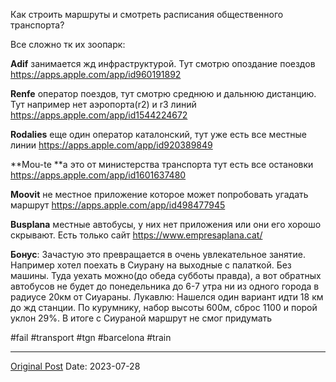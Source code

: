 Как строить маршруты и смотреть расписания общественного транспорта?

Все сложно тк их зоопарк: 

**Adif** занимается жд инфраструктурой. Тут смотрю опоздание поездов https://apps.apple.com/app/id960191892

**Renfe** оператор поездов, тут смотрю среднюю и дальнюю дистанцию. Тут например нет аэропорта(r2) и r3 линий https://apps.apple.com/app/id1544224672

**Rodalies** еще один оператор каталонский, тут уже есть все местные линии https://apps.apple.com/app/id920389849

**Mou-te **а это от министерства транспорта тут есть все остановки https://apps.apple.com/app/id1601637480

**Moovit** не местное приложение которое может попробовать угадать маршрут https://apps.apple.com/app/id498477945

**Busplana** местные автобусы, у них нет приложения или они его хорошо скрывают. Есть только сайт https://www.empresaplana.cat/

**Бонус**: Зачастую это превращается в очень увлекательное занятие. Например хотел поехать в Сиурану на выходные с палаткой. Без машины. Туда уехать можно(до обеда субботы правда), а вот обратных автобусов не будет до понедельника до 6-7 утра ни из одного города в радиусе 20км от Сиуараны. Лукавлю: Нашелся один вариант идти 18 км до жд станции. По курумнику, набор высоты 600м, сброс 1100 и порой уклон 29%. В итоге с Сиураной маршрут не смог придумать

#fail #transport  #tgn #barcelona #train

---
[Original Post](https://t.me/lev2tarragona/1381)
Date: 2023-07-28
